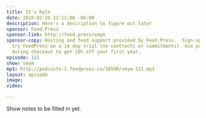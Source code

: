 ```yaml
---
title: It's Kyle
date: 2018-02-26 12:11:00 -06:00
description: Here's a description to figure out later
sponsor: Feed.Press
sponsor-link: http://feed.press/smym
sponsor-copy: Hosting and feed support provided by Feed.Press.  Sign-up today and
  try FeedPress on a 14 day trial (no contracts or commitments). Use promo code "smym"
  during checkout to get 10% off your first year.
episode: 111
show: smym
mp3: http://podcasts-1.feedpress.co/10590/smym-111.mp3
layout: episode
image: 
video:

---
```


Show notes to be filled in yet.
